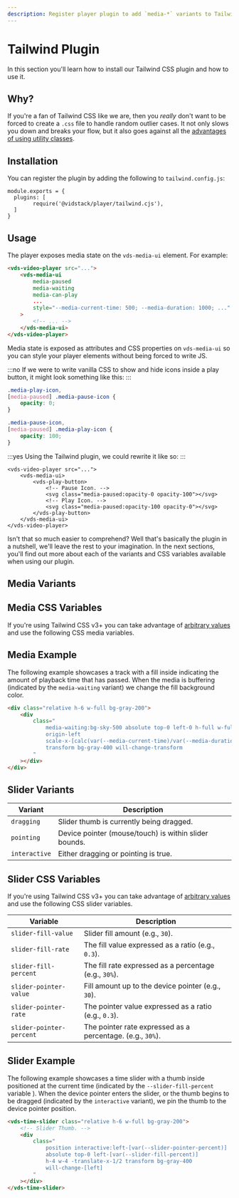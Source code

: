```yaml
---
description: Register player plugin to add `media-*` variants to Tailwind CSS.
---
```


# Tailwind Plugin

In this section you'll learn how to install our Tailwind CSS plugin and how to use it.

## Why?

If you're a fan of Tailwind CSS like we are, then you _really_ don't want to be forced to create
a `.css` file to handle random outlier cases. It not only slows you down and breaks your flow,
but it also goes against all the
[advantages of using utility classes](https://adamwathan.me/css-utility-classes-and-separation-of-concerns).

## Installation

You can register the plugin by adding the following to `tailwind.config.js`:

```js:title=tailwind.config.js:copy-highlight{3}
module.exports = {
  plugins: [
		require('@vidstack/player/tailwind.cjs'),
  ]
}
```

## Usage

The player exposes media state on the `vds-media-ui` element. For example:

```html
<vds-video-player src="...">
	<vds-media-ui
		media-paused
		media-waiting
		media-can-play
		...
		style="--media-current-time: 500; --media-duration: 1000; ..."
	>
		<!-- ... -->
	</vds-media-ui>
</vds-video-player>
```

Media state is exposed as attributes and CSS properties on `vds-media-ui` so you can style your
player elements without being forced to write JS.

:::no
If we were to write vanilla CSS to show and hide icons inside a play button, it might look
something like this:
:::

```css
.media-play-icon,
[media-paused] .media-pause-icon {
	opacity: 0;
}

.media-pause-icon,
[media-paused] .media-play-icon {
	opacity: 100;
}
```

:::yes
Using the Tailwind plugin, we could rewrite it like so:
:::

```html{4-7}
<vds-video-player src="...">
	<vds-media-ui>
		<vds-play-button>
			<!-- Pause Icon. -->
			<svg class="media-paused:opacity-0 opacity-100"></svg>
			<!-- Play Icon. -->
			<svg class="media-paused:opacity-100 opacity-0"></svg>
		</vds-play-button>
	</vds-media-ui>
</vds-video-player>
```

Isn't that so much easier to comprehend? Well that's basically the plugin in a nutshell,
we'll leave the rest to your imagination. In the next sections, you'll find out more about
each of the variants and CSS variables available when using our plugin.

## Media Variants

<script>
import MediaAttrsTable from '$components/reference/MediaAttrsTable.md';
</script>

<MediaAttrsTable title="Variant" />

## Media CSS Variables

If you're using Tailwind CSS v3+ you can take advantage of
[arbitrary values](https://tailwindcss.com/docs/adding-custom-styles#using-arbitrary-values) and
use the following CSS media variables.

<script>
import MediaVarsTable from '$components/reference/MediaVarsTable.md';
</script>

<MediaVarsTable />

## Media Example

The following example showcases a track with a fill inside indicating the amount of
playback time that has passed. When the media is buffering (indicated by the `media-waiting` variant)
we change the fill background color.

```html
<div class="relative h-6 w-full bg-gray-200">
	<div
		class="
			media-waiting:bg-sky-500 absolute top-0 left-0 h-full w-full
			origin-left
			scale-x-[calc(var(--media-current-time)/var(--media-duration))]
			transform bg-gray-400 will-change-transform
		"
	></div>
</div>
```

## Slider Variants

| Variant       | Description                                           |
| ------------- | ----------------------------------------------------- |
| `dragging`    | Slider thumb is currently being dragged.              |
| `pointing`    | Device pointer (mouse/touch) is within slider bounds. |
| `interactive` | Either dragging or pointing is true.                  |

## Slider CSS Variables

If you're using Tailwind CSS v3+ you can take advantage of
[arbitrary values](https://tailwindcss.com/docs/adding-custom-styles#using-arbitrary-values) and
use the following CSS slider variables.

| Variable                 | Description                                                |
| ------------------------ | ---------------------------------------------------------- |
| `slider-fill-value`      | Slider fill amount (e.g., `30`).                           |
| `slider-fill-rate`       | The fill value expressed as a ratio (e.g., `0.3`).         |
| `slider-fill-percent`    | The fill rate expressed as a percentage (e.g., `30%`).     |
| `slider-pointer-value`   | Fill amount up to the device pointer (e.g., `30`).         |
| `slider-pointer-rate`    | The pointer value expressed as a ratio (e.g., `0.3`).      |
| `slider-pointer-percent` | The pointer rate expressed as a percentage. (e.g., `30%`). |

## Slider Example

The following example showcases a time slider with a thumb inside positioned at the current
time (indicated by the `--slider-fill-percent` variable ). When the device pointer enters the slider,
or the thumb begins to be dragged (indicated by the `interactive` variant), we pin the thumb to the
device pointer position.

```html
<vds-time-slider class="relative h-6 w-full bg-gray-200">
	<!-- Slider Thumb. -->
	<div
		class="
			position interactive:left-[var(--slider-pointer-percent)]
			absolute top-0 left-[var(--slider-fill-percent)]
			h-4 w-4 -translate-x-1/2 transform bg-gray-400
			will-change-[left]
		"
	></div>
</vds-time-slider>
```
